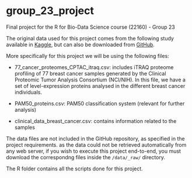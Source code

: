 # group_23_project

Final project for the R for Bio-Data Science course (22160) - Group 23

The original data used for this project comes from the following study available in [Kaggle](https://www.kaggle.com/datasets/piotrgrabo/breastcancerproteomes/data?select=77_cancer_proteomes_CPTAC_itraq.csv), but can also be downloaded from [GitHub](https://github.com/BCPP/BreastCancerProteomes/tree/master).

More specifically for this project we will be using the following files:

-   77_cancer_proteomes_CPTAC_itraq.csv: includes iTRAQ proteome profiling of 77 breast cancer samples generated by the Clinical Proteomic Tumor Analysis Consortium (NCI/NIH). In this file, we have a set of level-expression proteins analysed in the different breast cancer individuals.

-   PAM50_proteins.csv: PAM50 classification system (relevant for further analysis)

-   clinical_data_breast_cancer.csv: contains information related to the samples

The data files are not included in the GitHub repository, as specified in the project requirements. as the data could not be retrieved automatically from any web server, if you wish to execute this project end-to-end, you must download the correspondng files inside the `/data/_raw/` directory.

The R folder contains all the scripts done for this project.
